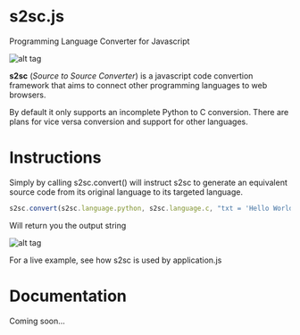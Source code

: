 s2sc.js
===========

Programming Language Converter for Javascript

![alt tag](http://i.imgur.com/fcwJueC.png)

**s2sc** (*Source to Source Converter*) is a javascript code convertion framework
that aims to connect other programming languages to web browsers.

By default it only supports an incomplete Python to C conversion. There are plans 
for vice versa conversion and support for other languages.


Instructions
===========


Simply by calling s2sc.convert() will instruct s2sc to  generate an equivalent source code 
from its original language to its targeted language.

```javascript
s2sc.convert(s2sc.language.python, s2sc.language.c, "txt = 'Hello World!'")
```

Will return you the output string

![alt tag](http://i.imgur.com/8cMuro1.png)

For a live example, see how s2sc is used by application.js



Documentation
===========
Coming soon...
